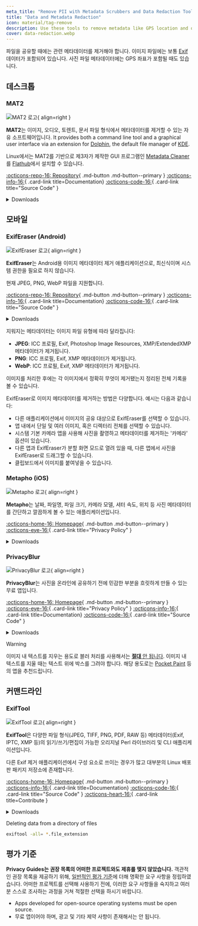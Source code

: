 ```yaml
---
meta_title: "Remove PII with Metadata Scrubbers and Data Redaction Tools - Privacy Guides"
title: "Data and Metadata Redaction"
icon: material/tag-remove
description: Use these tools to remove metadata like GPS location and other identifying information from photos and files you share.
cover: data-redaction.webp
---
```


파일을 공유할 때에는 관련 메타데이터를 제거해야 합니다. 이미지 파일에는 보통 [Exif](https://en.wikipedia.org/wiki/Exif) 데이터가 포함되어 있습니다. 사진 파일 메타데이터에는 GPS 좌표가 포함될 때도 있습니다.

## 데스크톱

### MAT2

<div class="admonition recommendation" markdown>

![MAT2 로고](assets/img/data-redaction/mat2.svg){ align=right }

**MAT2**는 이미지, 오디오, 토렌트, 문서 파일 형식에서 메타데이터를 제거할 수 있는 자유 소프트웨어입니다. It provides both a command line tool and a graphical user interface via an extension for [Dolphin](https://0xacab.org/jvoisin/mat2/-/tree/master/dolphin), the default file manager of [KDE](https://kde.org).

Linux에서는 MAT2를 기반으로 제3자가 제작한 GUI 프로그램인 [Metadata Cleaner](https://gitlab.com/rmnvgr/metadata-cleaner)를 [Flathub](https://flathub.org/apps/details/fr.romainvigier.MetadataCleaner)에서 설치할 수 있습니다.

[:octicons-repo-16: Repository](https://0xacab.org/jvoisin/mat2){ .md-button .md-button--primary }
[:octicons-info-16:](https://0xacab.org/jvoisin/mat2/-/blob/master/README.md){ .card-link title=Documentation}
[:octicons-code-16:](https://0xacab.org/jvoisin/mat2){ .card-link title="Source Code" }

<details class="downloads" markdown>
<summary>Downloads</summary>

- [:simple-windows11: Windows](https://pypi.org/project/mat2)
- [:simple-apple: macOS](https://0xacab.org/jvoisin/mat2#requirements-setup-on-macos-os-x-using-homebrew)
- [:simple-linux: Linux](https://pypi.org/project/mat2)
- [:octicons-globe-16: Web](https://0xacab.org/jvoisin/mat2#web-interface)

</details>

</div>

## 모바일

### ExifEraser (Android)

<div class="admonition recommendation" markdown>

![ExifEraser 로고](assets/img/data-redaction/exiferaser.svg){ align=right }

**ExifEraser**는 Android용 이미지 메타데이터 제거 애플리케이션으로, 최신식이며 시스템 권한을 필요로 하지 않습니다.

현재 JPEG, PNG, WebP 파일을 지원합니다.

[:octicons-repo-16: Repository](https://github.com/Tommy-Geenexus/exif-eraser){ .md-button .md-button--primary }
[:octicons-info-16:](https://github.com/Tommy-Geenexus/exif-eraser#readme){ .card-link title=Documentation}
[:octicons-code-16:](https://github.com/Tommy-Geenexus/exif-eraser){ .card-link title="Source Code" }

<details class="downloads" markdown>
<summary>Downloads</summary>

- [:simple-googleplay: Google Play](https://play.google.com/store/apps/details?id=com.none.tom.exiferaser)
- [:octicons-moon-16: Accrescent](https://accrescent.app/app/com.none.tom.exiferaser)
- [:simple-github: GitHub](https://github.com/Tommy-Geenexus/exif-eraser/releases)

</details>

</div>

지워지는 메타데이터는 이미지 파일 유형에 따라 달라집니다:

- **JPEG**: ICC 프로필, Exif, Photoshop Image Resources, XMP/ExtendedXMP 메타데이터가 제거됩니다.
- **PNG**: ICC 프로필, Exif, XMP 메타데이터가 제거됩니다.
- **WebP**: ICC 프로필, Exif, XMP 메타데이터가 제거됩니다.

이미지를 처리한 후에는 각 이미지에서 정확히 무엇이 제거됐는지 정리된 전체 기록을 볼 수 있습니다.

ExifEraser로 이미지 메타데이터를 제거하는 방법은 다양합니다. 예시는 다음과 같습니다:

- 다른 애플리케이션에서 이미지의 공유 대상으로 ExifEraser를 선택할 수 있습니다.
- 앱 내에서 단일 및 여러 이미지, 혹은 디렉터리 전체를 선택할 수 있습니다.
- 시스템 기본 카메라 앱을 사용해 사진을 촬영하고 메타데이터를 제거하는 '카메라' 옵션이 있습니다.
- 다른 앱과 ExifEraser가 분할 화면 모드로 열려 있을 때, 다른 앱에서 사진을 ExifEraser로 드래그할 수 있습니다.
- 클립보드에서 이미지를 붙여넣을 수 있습니다.

### Metapho (iOS)

<div class="admonition recommendation" markdown>

![Metapho 로고](assets/img/data-redaction/metapho.jpg){ align=right }

**Metapho**는 날짜, 파일명, 파일 크기, 카메라 모델, 셔터 속도, 위치 등 사진 메타데이터를 간단하고 깔끔하게 볼 수 있는 애플리케이션입니다.

[:octicons-home-16: Homepage](https://zininworks.com/metapho){ .md-button .md-button--primary }
[:octicons-eye-16:](https://zininworks.com/privacy){ .card-link title="Privacy Policy" }

<details class="downloads" markdown>
<summary>Downloads</summary>

- [:simple-appstore: App Store](https://apps.apple.com/app/id914457352)

</details>

</div>

### PrivacyBlur

<div class="admonition recommendation" markdown>

![PrivacyBlur 로고](assets/img/data-redaction/privacyblur.svg){ align=right }

**PrivacyBlur**는 사진을 온라인에 공유하기 전에 민감한 부분을 흐릿하게 만들 수 있는 무료 앱입니다.

[:octicons-home-16: Homepage](https://privacyblur.app){ .md-button .md-button--primary }
[:octicons-eye-16:](https://privacyblur.app/privacy.html){ .card-link title="Privacy Policy" }
[:octicons-info-16:](https://github.com/MATHEMA-GmbH/privacyblur#readme){ .card-link title=Documentation}
[:octicons-code-16:](https://github.com/MATHEMA-GmbH/privacyblur){ .card-link title="Source Code" }

<details class="downloads" markdown>
<summary>Downloads</summary>

- [:simple-googleplay: Google Play](https://play.google.com/store/apps/details?id=de.mathema.privacyblur)
- [:simple-appstore: App Store](https://apps.apple.com/app/id1536274106)

</details>

</div>

<div class="admonition warning" markdown>
<p class="admonition-title">Warning</p>

이미지 내 텍스트를 지우는 용도로 블러 처리를 사용해서는 [**절대** 안 됩니다](https://bishopfox.com/blog/unredacter-tool-never-pixelation). 이미지 내 텍스트를 지울 때는 텍스트 위에 박스를 그려야 합니다. 해당 용도로는 [Pocket Paint](https://github.com/Catrobat/Paintroid) 등의 앱을 추천드립니다.

</div>

## 커맨드라인

### ExifTool

<div class="admonition recommendation" markdown>

![ExifTool 로고](assets/img/data-redaction/exiftool.png){ align=right }

**ExifTool**은 다양한 파일 형식(JPEG, TIFF, PNG, PDF, RAW 등) 메타데이터(Exif, IPTC, XMP 등)의 읽기/쓰기/편집이 가능한 오리지널 Perl 라이브러리 및 CLI 애플리케이션입니다.

다른 Exif 제거 애플리케이션에서 구성 요소로 쓰이는 경우가 많고 대부분의 Linux 배포판 패키지 저장소에 존재합니다.

[:octicons-home-16: Homepage](https://exiftool.org){ .md-button .md-button--primary }
[:octicons-info-16:](https://exiftool.org/faq.html){ .card-link title=Documentation}
[:octicons-code-16:](https://github.com/exiftool/exiftool){ .card-link title="Source Code" }
[:octicons-heart-16:](https://exiftool.org/#donate){ .card-link title=Contribute }

<details class="downloads" markdown>
<summary>Downloads</summary>

- [:simple-windows11: Windows](https://exiftool.org)
- [:simple-apple: macOS](https://exiftool.org)
- [:simple-linux: Linux](https://exiftool.org)

</details>

</div>

<div class="admonition example" markdown>
<p class="admonition-title">Deleting data from a directory of files</p>

```bash
exiftool -all= *.file_extension
```

</div>

## 평가 기준

**Privacy Guides는 권장 목록의 어떠한 프로젝트와도 제휴를 맺지 않았습니다.** 객관적인 권장 목록을 제공하기 위해, [일반적인 평가 기준](about/criteria.md)에 더해 명확한 요구 사항을 정립하였습니다. 어떠한 프로젝트를 선택해 사용하기 전에, 이러한 요구 사항들을 숙지하고 여러분 스스로 조사하는 과정을 거쳐 적절한 선택을 하시기 바랍니다.

- Apps developed for open-source operating systems must be open source.
- 무료 앱이어야 하며, 광고 및 기타 제약 사항이 존재해서는 안 됩니다.
